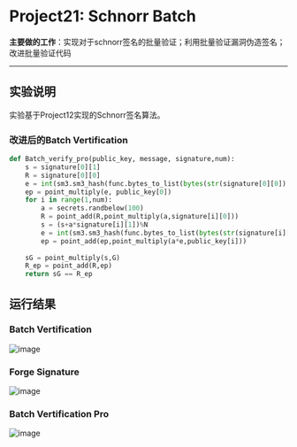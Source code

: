 # Project21: Schnorr Batch
**主要做的工作**：实现对于schnorr签名的批量验证；利用批量验证漏洞伪造签名；改进批量验证代码
***
## 实验说明
实验基于Project12实现的Schnorr签名算法。
### 改进后的Batch Vertification
```python
def Batch_verify_pro(public_key, message, signature,num):  
    s = signature[0][1]  
    R = signature[0][0]  
    e = int(sm3.sm3_hash(func.bytes_to_list(bytes(str(signature[0][0]) + message[0], encoding='utf-8'))),16)  
    ep = point_multiply(e, public_key[0])  
    for i in range(1,num):  
        a = secrets.randbelow(100)  
        R = point_add(R,point_multiply(a,signature[i][0]))  
        s = (s+a*signature[i][1])%N  
        e = int(sm3.sm3_hash(func.bytes_to_list(bytes(str(signature[i][0])+message[i], encoding='utf-8'))),16)  
        ep = point_add(ep,point_multiply(a*e,public_key[i]))  
  
    sG = point_multiply(s,G)  
    R_ep = point_add(R,ep)  
    return sG == R_ep
   ```
## 运行结果
### Batch Vertification
![image](https://github.com/Dianyudengdeng/homework-group-113/assets/93588357/c950cd49-1f38-45d9-bc6a-762beeed1a61)

### Forge Signature
![image](https://github.com/Dianyudengdeng/homework-group-113/assets/93588357/5b92ea37-5c5e-447d-a9ef-7b62ff7600da)
### Batch Vertification Pro
![image](https://github.com/Dianyudengdeng/homework-group-113/assets/93588357/9a98d2ca-6bf9-44ee-9188-e7f28798005c)
